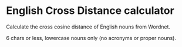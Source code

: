 # English Cross Distance calculator

Calculate the cross cosine distance of English nouns from Wordnet.

6 chars or less, lowercase nouns only (no acronyms or proper nouns).